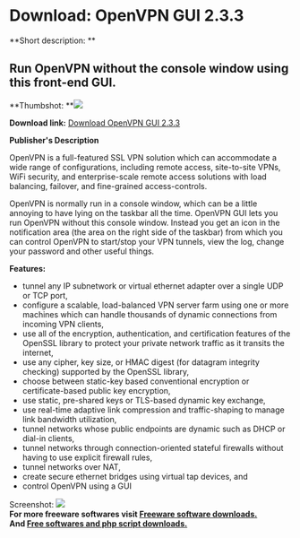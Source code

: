 # Download: OpenVPN GUI 2.3.3

**Short description: **

## Run OpenVPN without the console window using this front-end GUI.

  
**Thumbshot: **![](http://www.freewarefiles.com/screenshot/openvpngui_md.jpg)   
  
**Download link:** [Download OpenVPN GUI 2.3.3](http://freesoftwares.boysofts.com/OpenVPN-GUI_program_15168.html)  
  

**Publisher's Description**  
  

OpenVPN is a full-featured SSL VPN solution which can accommodate a wide range
of configurations, including remote access, site-to-site VPNs, WiFi security,
and enterprise-scale remote access solutions with load balancing, failover,
and fine-grained access-controls.

OpenVPN is normally run in a console window, which can be a little annoying to
have lying on the taskbar all the time. OpenVPN GUI lets you run OpenVPN
without this console window. Instead you get an icon in the notification area
(the area on the right side of the taskbar) from which you can control OpenVPN
to start/stop your VPN tunnels, view the log, change your password and other
useful things.

**Features:**

  * tunnel any IP subnetwork or virtual ethernet adapter over a single UDP or TCP port, 
  * configure a scalable, load-balanced VPN server farm using one or more machines which can handle thousands of dynamic connections from incoming VPN clients, 
  * use all of the encryption, authentication, and certification features of the OpenSSL library to protect your private network traffic as it transits the internet, 
  * use any cipher, key size, or HMAC digest (for datagram integrity checking) supported by the OpenSSL library, 
  * choose between static-key based conventional encryption or certificate-based public key encryption, 
  * use static, pre-shared keys or TLS-based dynamic key exchange, 
  * use real-time adaptive link compression and traffic-shaping to manage link bandwidth utilization, 
  * tunnel networks whose public endpoints are dynamic such as DHCP or dial-in clients, 
  * tunnel networks through connection-oriented stateful firewalls without having to use explicit firewall rules, 
  * tunnel networks over NAT, 
  * create secure ethernet bridges using virtual tap devices, and 
  * control OpenVPN using a GUI 

  
  
Screenshot: ![](http://www.freewarefiles.com/screenshot/openvpngui.jpg)  
**For more freeware softwares visit [Freeware software downloads.](http://freesoftwares.boysofts.com/)**   
**And [Free softwares and php script downloads.](http://www.boysofts.com/)**

